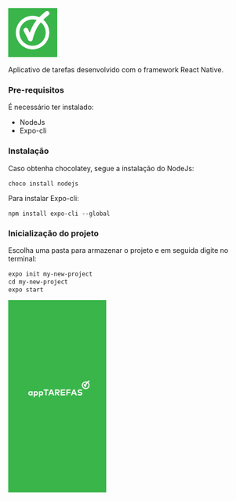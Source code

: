 <img src="assets/icon.png" alt="drawing" width="100" />

Aplicativo de tarefas desenvolvido com o framework React Native.

### Pre-requisitos

É necessário ter instalado:
- NodeJs
- Expo-cli


### Instalação

Caso obtenha chocolatey, segue a instalação do NodeJs:
```
choco install nodejs
```

Para instalar Expo-cli:
```
npm install expo-cli --global
```

### Inicialização do projeto

Escolha uma pasta para armazenar o projeto e em seguida digite no terminal:

```
expo init my-new-project
cd my-new-project
expo start
```

<img src="assets/splash.png" alt="drawing" width="200"/>

